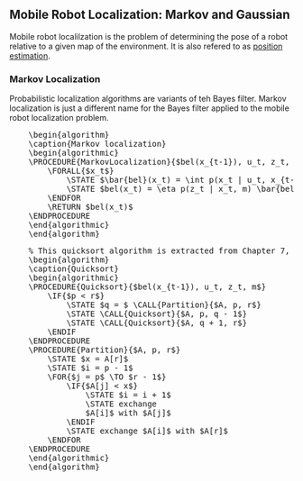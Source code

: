 ## Mobile Robot Localization: Markov and Gaussian

Mobile robot localilzation is the problem of determining the pose of a robot relative to a given map of the environment.
It is also refered to as [position estimation](theory/state-estimation/recursive-state-estimation.md).




### Markov Localization

Probabilistic localization algorithms are variants of teh Bayes filter.
Markov localization is just a different name for the Bayes filter applied to the mobile robot localization problem.

<pre id="markov-localization" style="display:hidden;">
    \begin{algorithm}
    \caption{Markov localization}
    \begin{algorithmic}
    \PROCEDURE{MarkovLocalization}{$bel(x_{t-1}), u_t, z_t, m$}
        \FORALL{$x_t$}
            \STATE $\bar{bel}(x_t) = \int p(x_t | u_t, x_{t-1}, m) bel(x_{t-1}) \,d x_{t-1}$
            \STATE $bel(x_t) = \eta p(z_t | x_t, m) \bar{bel}(x_t)$
        \ENDFOR
        \RETURN $bel(x_t)$
    \ENDPROCEDURE
    \end{algorithmic}
    \end{algorithm}
</pre>

<script>
    pseudocode.renderElement(document.getElementById("markov-localization"));
</script>

<pre id="quicksort" style="display:hidden;">
    % This quicksort algorithm is extracted from Chapter 7, Introduction to Algorithms (3rd edition)
    \begin{algorithm}
    \caption{Quicksort}
    \begin{algorithmic}
    \PROCEDURE{Quicksort}{$bel(x_{t-1}), u_t, z_t, m$}
        \IF{$p < r$} 
            \STATE $q = $ \CALL{Partition}{$A, p, r$}
            \STATE \CALL{Quicksort}{$A, p, q - 1$}
            \STATE \CALL{Quicksort}{$A, q + 1, r$}
        \ENDIF
    \ENDPROCEDURE
    \PROCEDURE{Partition}{$A, p, r$}
        \STATE $x = A[r]$
        \STATE $i = p - 1$
        \FOR{$j = p$ \TO $r - 1$}
            \IF{$A[j] < x$}
                \STATE $i = i + 1$
                \STATE exchange
                $A[i]$ with $A[j]$
            \ENDIF
            \STATE exchange $A[i]$ with $A[r]$
        \ENDFOR
    \ENDPROCEDURE
    \end{algorithmic}
    \end{algorithm}
</pre>

<script>
    pseudocode.renderElement(document.getElementById("quicksort"));
</script>

